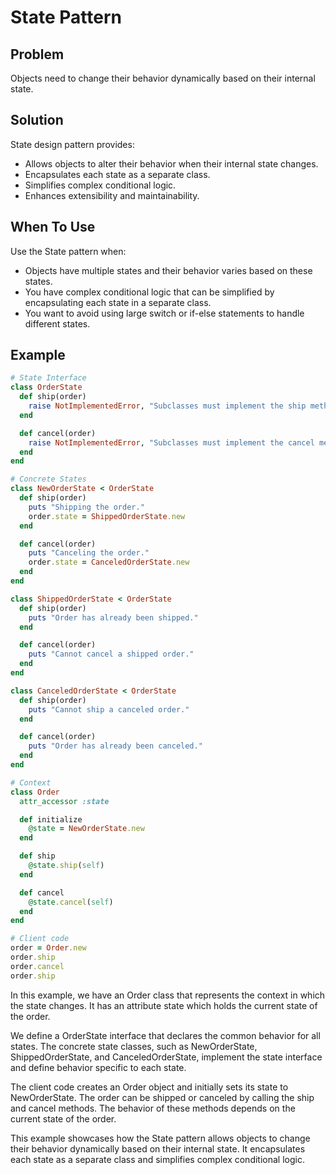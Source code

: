 # State Pattern

## Problem
Objects need to change their behavior dynamically based on their internal state.

## Solution
State design pattern provides:
- Allows objects to alter their behavior when their internal state changes.
- Encapsulates each state as a separate class.
- Simplifies complex conditional logic.
- Enhances extensibility and maintainability.

## When To Use
Use the State pattern when:
- Objects have multiple states and their behavior varies based on these states.
- You have complex conditional logic that can be simplified by encapsulating each state in a separate class.
- You want to avoid using large switch or if-else statements to handle different states.

## Example
```ruby
# State Interface
class OrderState
  def ship(order)
    raise NotImplementedError, "Subclasses must implement the ship method."
  end

  def cancel(order)
    raise NotImplementedError, "Subclasses must implement the cancel method."
  end
end

# Concrete States
class NewOrderState < OrderState
  def ship(order)
    puts "Shipping the order."
    order.state = ShippedOrderState.new
  end

  def cancel(order)
    puts "Canceling the order."
    order.state = CanceledOrderState.new
  end
end

class ShippedOrderState < OrderState
  def ship(order)
    puts "Order has already been shipped."
  end

  def cancel(order)
    puts "Cannot cancel a shipped order."
  end
end

class CanceledOrderState < OrderState
  def ship(order)
    puts "Cannot ship a canceled order."
  end

  def cancel(order)
    puts "Order has already been canceled."
  end
end

# Context
class Order
  attr_accessor :state

  def initialize
    @state = NewOrderState.new
  end

  def ship
    @state.ship(self)
  end

  def cancel
    @state.cancel(self)
  end
end

# Client code
order = Order.new
order.ship
order.cancel
order.ship
```

In this example, we have an Order class that represents the context in which the state changes. It has an attribute state which holds the current state of the order.

We define a OrderState interface that declares the common behavior for all states. The concrete state classes, such as NewOrderState, ShippedOrderState, and CanceledOrderState, implement the state interface and define behavior specific to each state.

The client code creates an Order object and initially sets its state to NewOrderState. The order can be shipped or canceled by calling the ship and cancel methods. The behavior of these methods depends on the current state of the order.

This example showcases how the State pattern allows objects to change their behavior dynamically based on their internal state. It encapsulates each state as a separate class and simplifies complex conditional logic.

